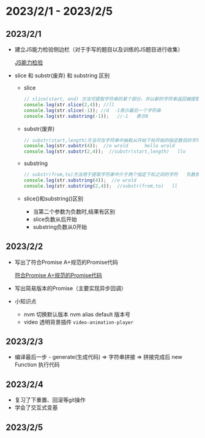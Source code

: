 # 2023/2/1 - 2023/2/5

## 2023/2/1

- 建立JS能力检验侧边栏（对于手写的题目以及训练的JS题目进行收集）

  [JS能力检验](https://codevity.top/article/web/javascript/examine/1-手写题.html)

- slice 和 substr(废弃) 和 substring 区别

  - slice 

    ```js
    // slice(start, end) 方法可提取字符串的某个部分，并以新的字符串返回被提取的部分  负数表示从后面开始数
    console.log(str.slice(2,4)); //ll
    console.log(str.slice(-1)); //d  -1表示最后一个字符串
    console.log(str.substring(-1));   //-1   表示0
    ```

  - substr(废弃)

    ```js
    // substr(start,length)方法可在字符串中抽取从开始下标开始的指定数目的字符  需要注意的是: 空格也是字符
    console.log(str.substr(4));  //o wrold      hello wrold
    console.log(str.substr(2,4));  //substr(start,length)   llo
    ```

  - substring 

    ```js
    // substr(from,to)方法用于提取字符串中介于两个指定下标之间的字符   负数表示0
    console.log(str.substring(4));  //o wrold
    console.log(str.substring(2,4));  //substr(from,to)   ll
    ```

  - slice()和substring()区别
    - 当第二个参数为负数时,结果有区别
    - slice负数从后开始
    - substring负数从0开始

## 2023/2/2
- 写出了符合Promise A+规范的Promise代码

  [符合Promise A+规范的Promise代码](https://codevity.top/article/web/javascript/)

- 写出简易版本的Promise（主要实现异步回调）

- 小知识点
   - nvm 切换默认版本 nvm alias default 版本号
   - video 透明背景插件 `video-animation-player`

## 2023/2/3
- 编译最后一步 - generate(生成代码) =>  字符串拼接 => 拼接完成后 new Function 执行代码

## 2023/2/4
- 复习了下重置、回滚等git操作
- 学会了交互式变基

## 2023/2/5